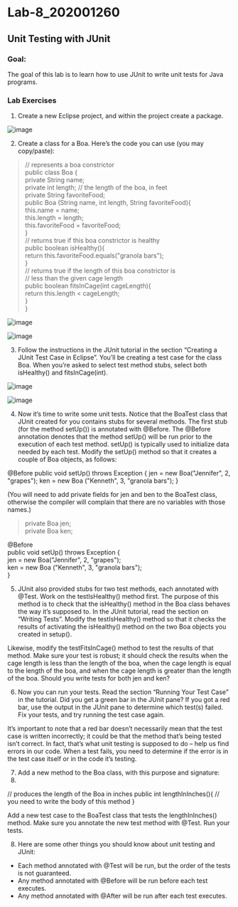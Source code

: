 # Lab-8_202001260

## Unit Testing with JUnit

### Goal:
The goal of this lab is to learn how to use JUnit to write unit tests for Java programs.

### Lab Exercises
1. Create a new Eclipse project, and within the project create a package.

![image](https://user-images.githubusercontent.com/75676900/233592002-aadcc21e-f11d-44f4-a5f7-6913cab4cd45.png)

2. Create a class for a Boa. Here’s the code you can use (you may copy/paste):

> // represents a boa constrictor  
public class Boa {    
private String name;  
private int length; // the length of the boa, in feet    
private String favoriteFood;  
public Boa (String name, int length, String favoriteFood){    
this.name = name;  
this.length = length;    
this.favoriteFood = favoriteFood;  
}  
// returns true if this boa constrictor is healthy  
public boolean isHealthy(){    
return this.favoriteFood.equals("granola bars");    
}  
// returns true if the length of this boa constrictor is  
// less than the given cage length  
public boolean fitsInCage(int cageLength){  
return this.length < cageLength;  
}  
}  

![image](https://user-images.githubusercontent.com/75676900/233595860-82a09c9c-81f0-40f6-81f0-1825435c2dc7.png)

![image](https://user-images.githubusercontent.com/75676900/233595801-9717b8ea-8e14-4f8a-aed1-1c00b8f810cf.png)

3. Follow the instructions in the JUnit tutorial in the section “Creating a JUnit Test Case in Eclipse”. You’ll be creating a test case for the class Boa. When you’re asked to select test method stubs, select both isHealthy() and fitsInCage(int).

![image](https://user-images.githubusercontent.com/75676900/233596979-7eae297b-c52d-4255-b2aa-e6fc4cf1c5d1.png)

![image](https://user-images.githubusercontent.com/75676900/233597055-3fab56c3-c846-4c87-9b0c-11e1d6b17a54.png)


4. Now it’s time to write some unit tests. Notice that the BoaTest class that JUnit created for you contains stubs for several methods. The first stub (for the method setUp()) is annotated with @Before. The @Before annotation denotes that the method setUp() will be run prior to the execution of each test method. setUp() is typically used to initialize data needed by each test. Modify the setUp() method so that it creates a couple of Boa objects, as follows:

@Before
public void setUp() throws Exception {
jen = new Boa("Jennifer", 2, "grapes");
ken = new Boa ("Kenneth", 3, "granola bars");
}

(You will need to add private fields for jen and ben to the BoaTest class, otherwise the compiler will complain that there are no variables with those names.)

> private Boa jen;  
private Boa ken;  

@Before  
public void setUp() throws Exception {  
jen = new Boa("Jennifer", 2, "grapes");  
ken = new Boa ("Kenneth", 3, "granola bars");  
}  


5. JUnit also provided stubs for two test methods, each annotated with @Test. Work on the testIsHealthy() method first. The purpose of this method is to check that the isHealthy() method in the Boa class behaves the way it’s supposed to. In the JUnit tutorial, read the section on “Writing Tests”. Modify the testIsHealthy() method so that it checks the results of activating the isHealthy() method on the two Boa objects you
created in setup().  

Likewise, modify the testFitsInCage() method to test the results of that method. Make sure your test is robust; it should check the results when the cage length is less than the length of the boa, when the cage length is equal to the length of the boa, and when the cage length is greater than the length of the boa. Should you write tests for both jen and ken?




6. Now you can run your tests. Read the section “Running Your Test Case” in the tutorial. Did you get a green bar in the JUnit pane? If you got a red bar, use the output in the JUnit pane to determine which test(s) failed. Fix your tests, and try running the test case again.  

It’s important to note that a red bar doesn’t necessarily mean that the test case is written incorrectly; it could be that the method that’s being tested isn’t correct. In fact, that’s what unit testing is supposed to do – help us find errors in our code. When a test fails, you need to determine if the error is in the test case itself or in the code it’s testing.

7. Add a new method to the Boa class, with this purpose and signature:
8. 
// produces the length of the Boa in inches
public int lengthInInches(){
// you need to write the body of this method
}

Add a new test case to the BoaTest class that tests the lengthInInches() method. Make sure you annotate the new test method with @Test. Run your tests.

8. Here are some other things you should know about unit testing and JUnit:
* Each method annotated with @Test will be run, but the order of the tests is not
guaranteed.
* Any method annotated with @Before will be run before each test executes.
* Any method annotated with @After will be run after each test executes.
